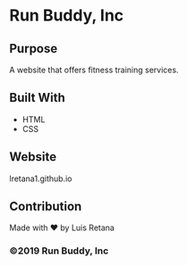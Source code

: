 # Run Buddy, Inc

## Purpose
A website that offers fitness training services. 

## Built With
* HTML
* CSS

## Website
lretana1.github.io

## Contribution
Made with ❤️ by Luis Retana

### ©️2019 Run Buddy, Inc 
